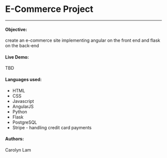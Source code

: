 # E-Commerce Project
---
#### Objective:
create an e-commerce site implementing angular on the front end and flask on the back-end

#### Live Demo:

TBD
<!-- [Xmas Blackjack Game] (http://xmasblackjack.surge.sh/) -->

#### Languages used:

* HTML
* CSS
* Javascript
* AngularJS
* Python
* Flask
* PostgreSQL
* Stripe - handling credit card payments

#### Authors:
Carolyn Lam
